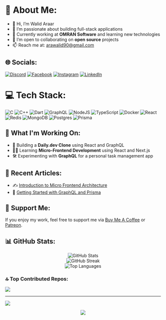 # 💫 About Me:
- 👋 Hi, I’m Walid Araar  
- 👀 I’m passionate about building full-stack applications  
- 🌱 Currently working at **OMRAN Software** and learning new technologies  
- 💞️ I’m open to collaborating on **open source** projects  
- 📫 Reach me at: arawalid90@gmail.com

## 🌐 Socials:
[![Discord](https://img.shields.io/badge/Discord-%237289DA.svg?logo=discord&logoColor=white)](https://discord.com/users/1069678365159735340) 
[![Facebook](https://img.shields.io/badge/Facebook-%231877F2.svg?logo=Facebook&logoColor=white)](https://facebook.com/WalidAra) 
[![Instagram](https://img.shields.io/badge/Instagram-%23E4405F.svg?logo=Instagram&logoColor=white)](https://instagram.com/arawalid.exe) 
[![LinkedIn](https://img.shields.io/badge/LinkedIn-%230077B5.svg?logo=linkedin&logoColor=white)](https://linkedin.com/in/WalidAraar)

# 💻 Tech Stack:
![C](https://img.shields.io/badge/c-%2300599C.svg?style=flat&logo=c&logoColor=white) 
![C++](https://img.shields.io/badge/c++-%2300599C.svg?style=flat&logo=c%2B%2B&logoColor=white) 
![Dart](https://img.shields.io/badge/dart-%230175C2.svg?style=flat&logo=dart&logoColor=white) 
![GraphQL](https://img.shields.io/badge/-GraphQL-E10098?style=flat&logo=graphql&logoColor=white) 
![NodeJS](https://img.shields.io/badge/node.js-6DA55F?style=flat&logo=node.js&logoColor=white) 
![TypeScript](https://img.shields.io/badge/typescript-%23007ACC.svg?style=flat&logo=typescript&logoColor=white) 
![Docker](https://img.shields.io/badge/docker-%230db7ed.svg?style=flat&logo=docker&logoColor=white) 
![React](https://img.shields.io/badge/react-%2320232a.svg?style=flat&logo=react&logoColor=%2361DAFB) 
![Redis](https://img.shields.io/badge/redis-%23DD0031.svg?style=flat&logo=redis&logoColor=white) 
![MongoDB](https://img.shields.io/badge/MongoDB-%234ea94b.svg?style=flat&logo=mongodb&logoColor=white) 
![Postgres](https://img.shields.io/badge/postgres-%23316192.svg?style=flat&logo=postgresql&logoColor=white) 
![Prisma](https://img.shields.io/badge/Prisma-3982CE?style=flat&logo=Prisma&logoColor=white)

## 🚀 What I'm Working On:
- 🌟 Building a **Daily.dev Clone** using React and GraphQL  
- 👨‍💻 Learning **Micro-Frontend Development** using React and Next.js  
- 🛠️ Experimenting with **GraphQL** for a personal task management app  

## 📝 Recent Articles:
- ✍️ [Introduction to Micro Frontend Architecture](https://yourblog.com)  
- 📝 [Getting Started with GraphQL and Prisma](https://yourblog.com)

## 💖 Support Me:
If you enjoy my work, feel free to support me via [Buy Me A Coffee](https://www.buymeacoffee.com/yourprofile) or [Patreon](https://www.patreon.com/yourprofile).  

## 📊 GitHub Stats:
<div align="center">
  <img src="https://github-readme-stats.vercel.app/api?username=WalidAra&theme=radical&hide_border=false&include_all_commits=true&count_private=true" alt="GitHub Stats">
  <br>
  <img src="https://github-readme-streak-stats.herokuapp.com/?user=WalidAra&theme=radical&hide_border=false" alt="GitHub Streak">
  <br>
  <img src="https://github-readme-stats.vercel.app/api/top-langs/?username=WalidAra&theme=radical&hide_border=false&include_all_commits=true&count_private=true&layout=compact" alt="Top Languages">
</div>

### 🔝 Top Contributed Repos:
![](https://github-contributor-stats.vercel.app/api?username=WalidAra&limit=5&theme=radical&combine_all_yearly_contributions=true)

---

[![](https://visitcount.itsvg.in/api?id=WalidAra&icon=2&color=1)](https://visitcount.itsvg.in)

<!-- Proudly created with GPRM ( https://gprm.itsvg.in ) -->

<div align="center">
  <p><img align="center" src="https://github-readme-activity-graph.vercel.app/graph?username=WalidAra&bg_color=0d1017&color=6cd0f4&line=6cd0f4&point=ffffff&area=true&hide_border=true" /></p>
</div>
